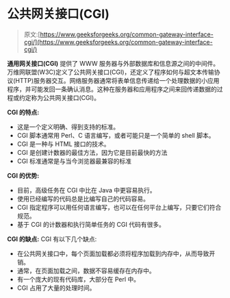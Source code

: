 # 公共网关接口(CGI)

> 原文:[https://www.geeksforgeeks.org/common-gateway-interface-cgi/](https://www.geeksforgeeks.org/common-gateway-interface-cgi/)

**通用网关接口(CGI)** 提供了 WWW 服务器与外部数据库和信息源之间的中间件。万维网联盟(W3C)定义了公共网关接口(CGI)，还定义了程序如何与超文本传输协议(HTTP)服务器交互。网络服务器通常将表单信息传递给一个处理数据的小应用程序，并可能发回一条确认消息。这种在服务器和应用程序之间来回传递数据的过程或约定称为公共网关接口(CGI)。

**CGI 的特点:**

*   这是一个定义明确、得到支持的标准。
*   CGI 脚本通常用 Perl、C 语言编写，或者可能只是一个简单的 shell 脚本。
*   CGI 是一种与 HTML 接口的技术。
*   CGI 是创建计数器的最佳方法，因为它是目前最快的方法
*   CGI 标准通常是与当今浏览器最兼容的标准

**CGI 的优势:**

*   目前，高级任务在 CGI 中比在 Java 中更容易执行。
*   使用已经编写的代码总是比编写自己的代码容易。
*   CGI 指定程序可以用任何语言编写，也可以在任何平台上编写，只要它们符合规范。
*   基于 CGI 的计数器和执行简单任务的 CGI 代码有很多。

**CGI 的缺点:**
CGI 有以下几个缺点:

*   在公共网关接口中，每个页面加载都必须将程序加载到内存中，从而导致开销。
*   通常，在页面加载之间，数据不容易缓存在内存中。
*   有一个庞大的现有代码库，大部分在 Perl 中。
*   CGI 占用了大量的处理时间。